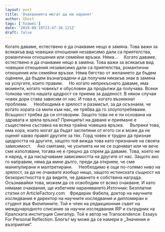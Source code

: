 ```yaml
---
layout: post
title: 'Очакванията могат да ни наранят'
author: Ghost
tags: ['huawei']
date: '2019-09-19T23:47:38.121Z'
draft: false
---
```


Когато даваме, естествено е да очакваме нещо в замяна. Това важи за всякакъв вид човешки отношения независимо дали са приятелства, романтични отношения или семейни връзки. Няма...     Когато даваме, естествено е да очакваме нещо в замяна. Това важи за всякакъв вид човешки отношения независимо дали са приятелства, романтични отношения или семейни връзки. Няма бягство от желанието да бъдем оценени, да бъдем възнаградени и да получим някакъв знак в замяна на услугите, които правим.     Но когато непрекъснато даваме, има моменти, когато човекът е обусловен да продължи да получава. Всеки толкова често нашата щедрост се приема за даденост. В някои случаи човек дори става зависим от нас. И това е, когато възникнат проблеми.     Необходима е зрялост и размисъл, за да осъзнаем, че когато хората са мили към нас, не трябва да го злоупотребяваме. Всъщност трябва да си отговорим. Защото това не е ли основана на здравата и зряла връзка? Принципът на даване и приемане е съществена съставка на всяка трайна човешка връзка.     Въпреки това, има хора, които могат да бъдат заслепени от егото си и може да не оценят какво правят другите за тях. Горд човек е трудно да признае щедростта на другите, защото той вижда това като признание на своята зависимост.     Ако смятаме, че усилията ни не се оценяват или че вече сме използвани, тогава не е грешно да спрем да даваме. Това, което не е наред, е да насърчаваме зависимостта на другите от нас. Защото ако го направим, няма да мине дълго, преди да открием, че сме манипулирани и малтретирани.     Необходимо е още по-голямо ниво на зрялост, за да не очаквате изобщо нищо, защото истинската същност на безкористността е да видите, че даването е собствена награда. Осъзнавайки това, можем да се освободим от всяко очакване. И като нямаме очаквания, ще избегнем нараняването.Източник: Безплатни статии от ArticleFactory.com    Фредерик Фабела, доктор на научните изследвания е директор на научните изследвания и дипломиран и студент във Филипините. Той е член на редакционния съвет на международното списание за научни изследвания IRP и сътрудник на Кралската институция Сингапур. Той е автор на Transcendence: Essays For Personal Reflection. Блогът му може да се намери в „Значения и възприятия“.
